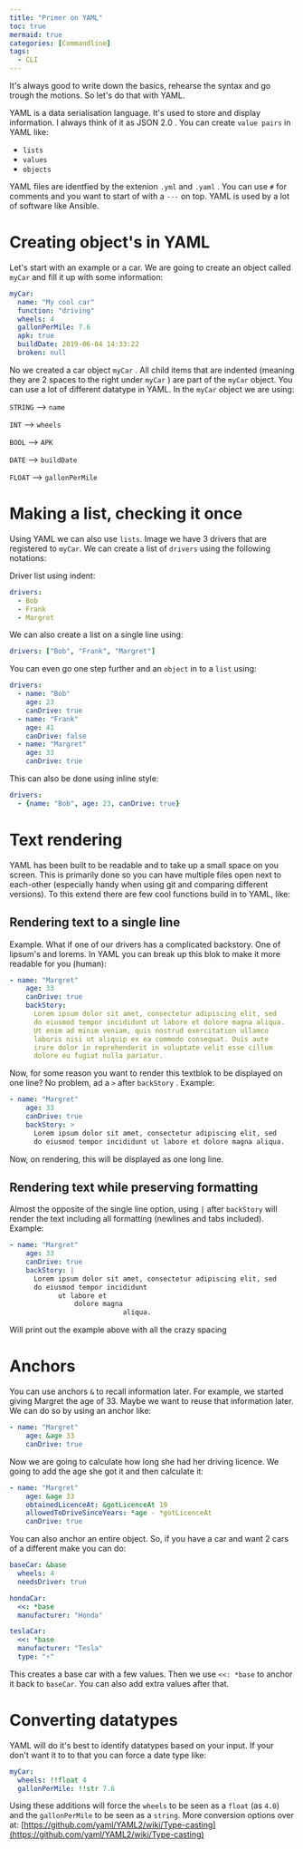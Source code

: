 ```yaml
---
title: "Primer on YAML"
toc: true
mermaid: true
categories: [Commandline]
tags:
  - CLI
---
```


It's always good to write down the basics, rehearse the syntax and go trough the motions. So let's do that with YAML.

YAML is a data serialisation language. It's used to store and display information. I always think of it as JSON 2.0 . You can create `value pairs` in YAML like:

- `lists`
- `values`
- `objects`

YAML files are identfied by the extenion `.yml` and `.yaml` . You can use `#` for comments and you want to start of with a `---` on top. YAML is used by a lot of software like Ansible.

# Creating object's in YAML

Let's start with an example or a car. We are going to create an object called `myCar` and fill it up with some information:

```yaml
myCar:
  name: "My cool car"
  function: "driving"
  wheels: 4
  gallonPerMile: 7.6
  apk: true
  buildDate: 2019-06-04 14:33:22
  broken: null
```

No we created a car object `myCar` . All child items that are indented (meaning they are 2 spaces to the right under `myCar` ) are part of the `myCar` object. You can use a lot of different datatype in YAML. In the `myCar` object we are using:

`STRING` —> `name`

`INT` —> `wheels`

`BOOL` —> `APK`

`DATE` —> `buildDate`

`FLOAT` —> `gallonPerMile`

# Making a list, checking it once

Using YAML we can also use `lists`. Image we have 3 drivers that are registered to `myCar`. We can create a list of `drivers` using the following notations:

Driver list using indent:

```yaml
drivers:
  - Bob
  - Frank
  - Margret
```

We can also create a list on a single line using:

```yaml
drivers: ["Bob", "Frank", "Margret"]
```

You can even go one step further and an `object` in to a `list` using:

```yaml
drivers:
  - name: "Bob"
    age: 23
    canDrive: true
  - name: "Frank"
    age: 41
    canDrive: false
  - name: "Margret"
    age: 33
    canDrive: true
```

This can also be done using inline style:

```yaml
drivers:
  - {name: "Bob", age: 23, canDrive: true}
```

# Text rendering

YAML has been built to be readable and to take up a small space on you screen. This is primarily done so you can have multiple files open next to each-other (especially handy when using git and comparing different versions). To this extend there are few cool functions build in to YAML, like:

## Rendering text to a single line

Example. What if one of our drivers has a complicated backstory. One of lipsum's and lorems. In YAML you can break up this blok to make it more readable for you (human):
```yaml
- name: "Margret"
    age: 33
    canDrive: true
    backStory:
      Lorem ipsum dolor sit amet, consectetur adipiscing elit, sed 
      do eiusmod tempor incididunt ut labore et dolore magna aliqua. 
      Ut enim ad minim veniam, quis nostrud exercitation ullamco 
      laboris nisi ut aliquip ex ea commodo consequat. Duis aute 
      irure dolor in reprehenderit in voluptate velit esse cillum 
      dolore eu fugiat nulla pariatur.
```

Now, for some reason you want to render this textblok to be displayed on one line? No problem, ad a `>` after `backStory` . Example:

```yaml
- name: "Margret"
    age: 33
    canDrive: true
    backStory: >
      Lorem ipsum dolor sit amet, consectetur adipiscing elit, sed 
      do eiusmod tempor incididunt ut labore et dolore magna aliqua.
```

Now, on rendering, this will be displayed as one long line.

## Rendering text while preserving formatting

Almost the opposite of the single line option, using `|` after `backStory` will render the text including all formatting (newlines and tabs included). Example:
```yaml
- name: "Margret"
    age: 33
    canDrive: true
    backStory: |
      Lorem ipsum dolor sit amet, consectetur adipiscing elit, sed 
      do eiusmod tempor incididunt
            ut labore et 
                dolore magna 
                            aliqua. 
```

Will print out the example above with all the crazy spacing

# Anchors

You can use anchors `&` to recall information later. For example, we started giving Margret the age of 33. Maybe we want to reuse that information later. We can do so by using an anchor like:

```yaml
- name: "Margret"
    age: &age 33
    canDrive: true
```

Now we are going to calculate how long she had her driving licence. We going to add the age she got it and then calculate it:

```yaml
- name: "Margret"
    age: &age 33
    obtainedLicenceAt: &gotLicenceAt 19
    allowedToDriveSinceYears: *age - *gotLicenceAt
    canDrive: true
```

You can also anchor an entire object. So, if you have a car and want 2 cars of a different make you can do:
```yaml
baseCar: &base
  wheels: 4
  needsDriver: true

hondaCar:
  <<: *base
  manufacturer: "Honda"

teslaCar:
  <<: *base
  manufacturer: "Tesla"
  type: "⚡️"
```

This creates a base car with a few values. Then we use `<<: *base` to anchor it back to `baseCar`. You can also add extra values after that.

# Converting datatypes

YAML will do it's best to identify datatypes based on your input. If your don't want it to to that you can force a date type like:

```yaml
myCar:
  wheels: !!float 4
  gallonPerMile: !!str 7.6
```

Using these additions will force the `wheels` to be seen as a `float` (as `4.0`) and the `gallonPerMile` to be seen as a `string`. More conversion options over at: [https://github.com/yaml/YAML2/wiki/Type-casting](https://github.com/yaml/YAML2/wiki/Type-casting)